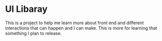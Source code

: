 # UI Libaray 

This is a project to help me learn more about front end and different interactions that can happen and I can make. This is more for learning that something I plan to release.
